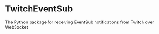 # TwitchEventSub
The Python package for receiving EventSub notifications from Twitch over WebSocket
